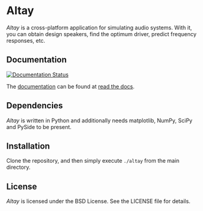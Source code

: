 Altay
=====

*Altay* is a cross-platform application for simulating audio systems.  With it,
you can obtain design speakers, find the optimum driver, predict frequency
responses, etc.

Documentation
-------------

[![Documentation Status](https://readthedocs.org/projects/altay/badge/?version=latest)](http://altay.readthedocs.org/en/latest/?badge=latest)

The [documentation](http://altay.readthedocs.org/en/latest/) can be found at 
[read the docs](http://altay.readthedocs.org/en/latest/).

Dependencies
------------

*Altay* is written in Python and additionally needs matplotlib, NumPy, SciPy
and PySide to be present.

Installation
------------

Clone the repository, and then simply execute `./altay` from the main
directory.
    
License
-------

*Altay* is licensed under the BSD License. See the LICENSE file for details.
